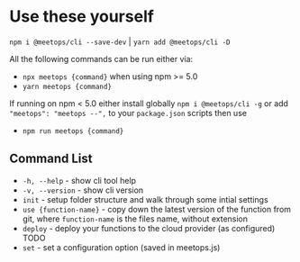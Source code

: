 # Use these yourself

`npm i @meetops/cli --save-dev` | `yarn add @meetops/cli -D`

All the following commands can be run either via:

* `npx meetops {command}` when using npm >= 5.0
* `yarn meetops {command}`

If running on npm < 5.0 either install globally `npm i @meetops/cli -g` or
add `"meetops": "meetops --",` to your `package.json` scripts then use

* `npm run meetops {command}`

## Command List

* `-h, --help` - show cli tool help
* `-v, --version` - show cli version
* `init` - setup folder structure and walk through some intial settings
* `use {function-name}` - copy down the latest version of the function
    from git, where `function-name` is the files name, without extension
* `deploy` - deploy your functions to the cloud provider (as configured) TODO
* `set` - set a configuration option (saved in meetops.js)
